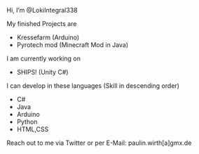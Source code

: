 Hi, I’m @LokiIntegral338

My finished Projects are
- Kressefarm (Arduino)
- Pyrotech mod (Minecraft Mod in Java)

I am currently working on
- SHIPS! (Unity C#)

I can develop in these languages (Skill in descending order)
- C#
- Java
- Arduino
- Python
- HTML,CSS

Reach out to me via Twitter or per E-Mail: paulin.wirth[a]gmx.de
<!---
LokiIntegral338/LokiIntegral338 is a ✨ special ✨ repository because its `README.md` (this file) appears on your GitHub profile.
You can click the Preview link to take a look at your changes.
--->

